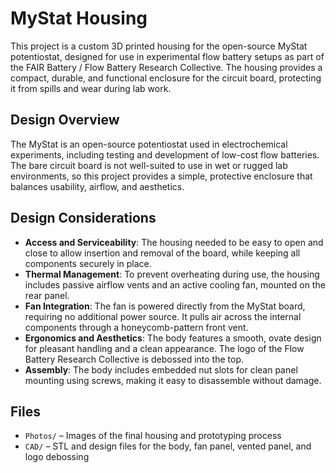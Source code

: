 # MyStat Housing

This project is a custom 3D printed housing for the open-source MyStat potentiostat, designed for use in experimental flow battery setups as part of the FAIR Battery / Flow Battery Research Collective. The housing provides a compact, durable, and functional enclosure for the circuit board, protecting it from spills and wear during lab work.

## Design Overview

The MyStat is an open-source potentiostat used in electrochemical experiments, including testing and development of low-cost flow batteries. The bare circuit board is not well-suited to use in wet or rugged lab environments, so this project provides a simple, protective enclosure that balances usability, airflow, and aesthetics.

## Design Considerations

- **Access and Serviceability**: The housing needed to be easy to open and close to allow insertion and removal of the board, while keeping all components securely in place.
- **Thermal Management**: To prevent overheating during use, the housing includes passive airflow vents and an active cooling fan, mounted on the rear panel.
- **Fan Integration**: The fan is powered directly from the MyStat board, requiring no additional power source. It pulls air across the internal components through a honeycomb-pattern front vent.
- **Ergonomics and Aesthetics**: The body features a smooth, ovate design for pleasant handling and a clean appearance. The logo of the Flow Battery Research Collective is debossed into the top.
- **Assembly**: The body includes embedded nut slots for clean panel mounting using screws, making it easy to disassemble without damage.

## Files

- `Photos/` – Images of the final housing and prototyping process  
- `CAD/` – STL and design files for the body, fan panel, vented panel, and logo debossing
